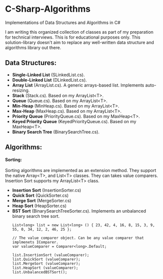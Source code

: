 # C-Sharp-Algorithms
Implementations of Data Structures and Algorithms in C#

I am writing this organized collection of classes as part of my preparation for technical interviews. This is for educational purposes only. This solution-library doesn't aim to replace any well-written data structure and algorithms library out there.

## Data Structures:
* **Single-Linked List** (SLinkedList.cs).
* **Double-Linked List** (DLinkedList.cs).
* **Array List** (ArrayList.cs). A generic arrays-based list. Implements auto-resizing.
* **Stack** (Stack.cs). Based on my ArrayList\<T\>.
* **Queue** (Queue.cs). Based on my ArrayList\<T\>.
* **Min-Heap** (MinHeap.cs). Based on my ArrayList\<T\>.
* **Max-Heap** (MaxHeap.cs). Based on my ArrayList\<T\>.
* **Priority Queue** (PriorityQueue.cs). Based on my MaxHeap\<T\>.
* **Keyed Priority Queue** (KeyedPriorityQueue.cs). Based on my MaxHeap\<T\>.
* **Binary Search Tree** (BinarySearchTree.cs).

## Algorithms:

#### Sorting:
Sorting algorithms are implemented as an extension method. They support the native Array\<T\>, and List\<T\> classes. They can takes value comparers. Insertion Sort supports my ArrayList\<T\> class.
  * **Insertion Sort** (InsertionSorter.cs)
  * **Quick Sort** (QuickSorter.cs)
  * **Merge Sort** (MergeSorter.cs)
  * **Heap Sort** (HeapSorter.cs)
  * **BST Sort** (BinarySearchTreeSorter.cs). Implements an unbalanced binary search tree sort.
    ```
    List<long> list = new List<long> () { 23, 42, 4, 16, 8, 15, 3, 9, 55, 0, 34, 12, 2, 46, 25 };
    
    // The value comparer object. Can be any value comparer that implmenets IComparer.
    var valueComparer = Comparer<long>.Default;
    
    list.InsertionSort (valueComparer);
    list.QuickSort (valueComparer);
    list.MergeSort (valueComparer);
    list.HeapSort (valueComparer);
    list.UnbalancedBSTSort();
    ```

